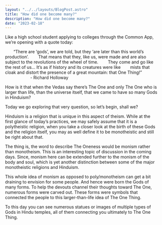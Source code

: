 ```yaml
---
layout: "../../layouts/BlogPost.astro"
title: "How did one become many?"
description: "How did one become many?"
date: "2023-02-18"
---
```


Like a high school student applying to colleges through the Common App, we’re opening with a quote today:


 &nbsp;&nbsp;&nbsp;&nbsp;&nbsp;&nbsp; “There are ‘gods’, we are told, but they ‘are later than this world’s production’. 
 &nbsp;&nbsp;&nbsp;&nbsp;&nbsp;&nbsp; That means that they, like us, were made and are also subject to the revolutions of the wheel of time. 
 &nbsp;&nbsp;&nbsp;&nbsp;&nbsp;&nbsp; They come and go like the rest of us… It’s as if history and its creatures were like 
 &nbsp;&nbsp;&nbsp;&nbsp;&nbsp;&nbsp; mists that cloak and distort the presence of a great mountain: that One Thing!” 
 &nbsp;&nbsp;&nbsp;&nbsp;&nbsp;&nbsp;  &nbsp;&nbsp;&nbsp;&nbsp;&nbsp;&nbsp;  &nbsp;&nbsp;&nbsp;&nbsp;&nbsp;&nbsp;  &nbsp;&nbsp;&nbsp;&nbsp;&nbsp;&nbsp; - Richard Holloway


How is it that when the Vedas say there’s The One and only The One who is larger than life, than the universe itself, that we came to have so many Gods in Hinduism?


Today we go exploring that very question, so let’s begin, shall we?


Hinduism is a religion that is unique in this aspect of theism. While at the first glance of today’s practices, we may safely assume that it is a polytheistic religion, when you take a closer look at the birth of these Gods and the religion itself, you may as well define it to be monotheistic and still be right about that.


The thing is, the word to describe The Oneness would be monism rather than monotheism. This is an interesting topic of discussion in the coming days. Since, monism here can be extended further to the monism of the body and soul, which is yet another distinction between some of the major monotheistic religions and Hinduism.


This whole idea of monism as opposed to poly/monotheism can get a bit draining to envision for some people. And hence were born the Gods of many forms. To help the devouts channel their thoughts toward The One, numerous forms were carved out. These forms were symbols that connected the people to this larger-than-life idea of The One Thing. 


To this day you can see numerous statues or images of multiple types of Gods in Hindu temples, all of them connecting you ultimately to The One Thing.
